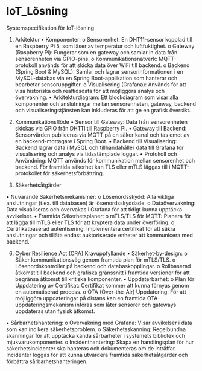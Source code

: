 # IoT_Lösning

Systemspecifikation för IoT-lösning

1. Arkitektur
•	Komponenter:
o	Sensorenhet: En DHT11-sensor kopplad till en Raspberry Pi 5, som läser av temperatur och luftfuktighet.
o	Gateway (Raspberry Pi): Fungerar som en gateway och samlar in data från sensorenheten via GPIO-pins.
o	Kommunikationsnätverk: MQTT-protokoll används för att skicka data över WiFi till backend.
o	Backend (Spring Boot & MySQL): Samlar och lagrar sensorinformationen i en MySQL-databas via en Spring Boot-applikation som hanterar och bearbetar sensoruppgifter.
o	Visualisering (Grafana): Används för att visa historiska och realtidsdata för att möjliggöra analys och övervakning.
•	Arkitekturdiagram: Ett blockdiagram som visar alla komponenter och anslutningar mellan sensorenheten, gateway, backend och visualiseringstjänsten kan inkluderas för att ge en grafisk översikt.

3. Kommunikationsflöde
•	Sensor till Gateway: Data från sensorenheten skickas via GPIO från DHT11 till Raspberry Pi.
•	Gateway till Backend: Sensorvärden publiceras via MQTT på en säker kanal och tas emot av en backend-mottagare i Spring Boot.
•	Backend till Visualisering: Backend lagrar data i MySQL och tillhandahåller data till Grafana för visualisering och analys via tidsstämplade loggar.
•	Protokoll och Användning: MQTT används för kommunikation mellan sensorenhet och backend. För framtida säkerhet kan TLS eller mTLS läggas till i MQTT-protokollet för säkerhetsförbättring.
4. Säkerhetsåtgärder
   
•	Nuvarande Säkerhetsmekanismer:
o	Lösenordsskydd: Alla viktiga anslutningar (t.ex. till databasen) är lösenordsskyddade.
o	Dataövervakning: Data visualiseras och övervakas i Grafana för att tidigt kunna upptäcka avvikelser.
•	Framtida Säkerhetsplaner:
o	mTLS/TLS för MQTT: Planera för att lägga till mTLS eller TLS för att kryptera data under överföring.
o	Certifikatbaserad autentisering: Implementera certifikat för att säkra anslutningar och tillåta endast auktoriserade enheter att kommunicera med backend.

6. Cyber Resilience Act (CRA) Kravuppfyllande
•	Säkerhet-by-design:
o	Säker kommunikationsväg genom framtida plan för mTLS/TLS.
o	Lösenordskontroller på backend och databaskopplingar.
o	Rollbaserad åtkomst till backend och grafiska gränssnitt i framtida versioner för att begränsa åtkomst till kritiska komponenter.
•	Uppdaterbarhet:
o	Plan för Uppdatering av Certifikat: Certifikat kommer att kunna förnyas genom en automatiserad process.
o	OTA (Over-the-Air) Uppdatering: För att möjliggöra uppdateringar på distans kan en framtida OTA-uppdateringsmekanism införas som låter sensorer och gateways uppdateras utan fysisk åtkomst.

•	Sårbarhetshantering:
o	Övervakning med Grafana: Visar avvikelser i data som kan indikera säkerhetsproblem.
o	Säkerhetsskanning: Regelbundna skanningar för att upptäcka kända sårbarheter i systemets bibliotek och mjukvarukomponenter.
o	Incidenthantering: Skapa en handlingsplan för hur säkerhetsincidenter ska hanteras och dokumenteras om de inträffar. Incidenter loggas för att kunna utvärdera framtida säkerhetsåtgärder och förbättra sårbarhetshanteringen.


